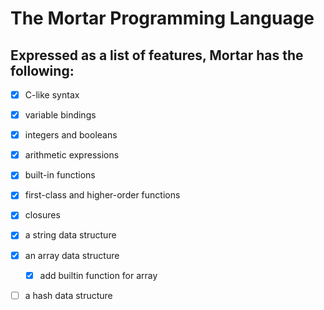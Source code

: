 # The Mortar Programming Language

## Expressed as a list of features, Mortar has the following:

- [x] C-like syntax
- [x] variable bindings
- [x] integers and booleans
- [x] arithmetic expressions
- [x] built-in functions
- [x] first-class and higher-order functions
- [x] closures
- [x] a string data structure

- [x] an array data structure
  - [x] add builtin function for array
- [ ] a hash data structure
